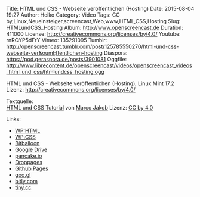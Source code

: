 Title: HTML und CSS - Webseite veröffentlichen (Hosting)
Date: 2015-08-04 19:27
Author: Heiko
Category: Video
Tags: CC by,Linux,Neueinsteiger,screencast,Web,www,HTML,CSS,Hosting
Slug: HTMLundCSS_Hosting
Album: http://www.openscreencast.de
Duration: 411000
License: http://creativecommons.org/licenses/by/4.0/
Youtube: rnRCYP5dFrY
Vimeo: 135291095
Tumblr: http://openscreencast.tumblr.com/post/125785550270/html-und-css-webseite-ver&ouml;ffentlichen-hosting
Diaspora: https://pod.geraspora.de/posts/3901081
Oggfile: http://www.librecontent.de/openscreencast/videos/openscreencast_videos_html_und_css/htmlundcss_hosting.ogg

HTML und CSS - Webseite veröffentlichen (Hosting), Linux Mint 17.2  
Lizenz: <http://creativecommons.org/licenses/by/4.0/>  
  
Textquelle:  
[HTML und CSS Tutorial](http://code.makery.ch/library/html-css/de/) von [Marco
Jakob](http://code.makery.ch/about/) Lizenz: [CC by
4.0](http://creativecommons.org/licenses/by/4.0/)

Links:

  * [WP:HTML](http://de.wikipedia.org/wiki/Hypertext_Markup_Language "Link zu wikipedia.org" )
  * [WP:CSS](http://de.wikipedia.org/wiki/Cascading_Style_Sheets "Link zu wikipedia.org" )
  * [Bitballoon](https://www.bitballoon.com/ "Link zu bitballoon.com/" )
  * [Google Drive](https://drive.google.com/ "Link zu google.com/" )
  * [pancake.io](https://pancake.io/ "Link zu pancake.io/" )
  * [Droppages](http://droppages.com/ "Link zu droppages.com/" )
  * [Github Pages](https://pages.github.com/ "Link zu github.com/" )
  * [goo.gl](http://goo.gl/ "Link zu goo.gl/" )
  * [bitly.com](https://bitly.com/ "Link zu bitly.com/" )
  * [tiny.cc](http://tiny.cc/ "Link zu tiny.cc/" )

